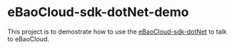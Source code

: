 # eBaoCloud-sdk-dotNet-demo

This project is to demostrate how to use the [eBaoCloud-sdk-dotNet](https://github.com/eBaoCloud/eBaoCloud-sdk-dotNet) to talk to eBaoCloud.
